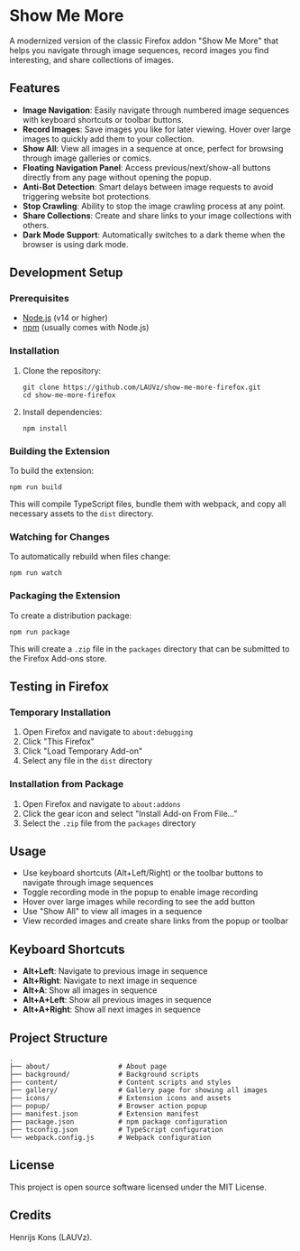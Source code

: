 # Show Me More

A modernized version of the classic Firefox addon "Show Me More" that helps you navigate through image sequences, record images you find interesting, and share collections of images.

## Features

- **Image Navigation**: Easily navigate through numbered image sequences with keyboard shortcuts or toolbar buttons.
- **Record Images**: Save images you like for later viewing. Hover over large images to quickly add them to your collection.
- **Show All**: View all images in a sequence at once, perfect for browsing through image galleries or comics.
- **Floating Navigation Panel**: Access previous/next/show-all buttons directly from any page without opening the popup.
- **Anti-Bot Detection**: Smart delays between image requests to avoid triggering website bot protections.
- **Stop Crawling**: Ability to stop the image crawling process at any point.
- **Share Collections**: Create and share links to your image collections with others.
- **Dark Mode Support**: Automatically switches to a dark theme when the browser is using dark mode.

## Development Setup

### Prerequisites

- [Node.js](https://nodejs.org/) (v14 or higher)
- [npm](https://www.npmjs.com/) (usually comes with Node.js)

### Installation

1. Clone the repository:
   ```
   git clone https://github.com/LAUVz/show-me-more-firefox.git
   cd show-me-more-firefox
   ```

2. Install dependencies:
   ```
   npm install
   ```

### Building the Extension

To build the extension:

```
npm run build
```

This will compile TypeScript files, bundle them with webpack, and copy all necessary assets to the `dist` directory.

### Watching for Changes

To automatically rebuild when files change:

```
npm run watch
```

### Packaging the Extension

To create a distribution package:

```
npm run package
```

This will create a `.zip` file in the `packages` directory that can be submitted to the Firefox Add-ons store.

## Testing in Firefox

### Temporary Installation

1. Open Firefox and navigate to `about:debugging`
2. Click "This Firefox"
3. Click "Load Temporary Add-on"
4. Select any file in the `dist` directory

### Installation from Package

1. Open Firefox and navigate to `about:addons`
2. Click the gear icon and select "Install Add-on From File..."
3. Select the `.zip` file from the `packages` directory

## Usage

- Use keyboard shortcuts (Alt+Left/Right) or the toolbar buttons to navigate through image sequences
- Toggle recording mode in the popup to enable image recording
- Hover over large images while recording to see the add button
- Use "Show All" to view all images in a sequence
- View recorded images and create share links from the popup or toolbar

## Keyboard Shortcuts

- **Alt+Left**: Navigate to previous image in sequence
- **Alt+Right**: Navigate to next image in sequence
- **Alt+A**: Show all images in sequence
- **Alt+A+Left**: Show all previous images in sequence
- **Alt+A+Right**: Show all next images in sequence

## Project Structure

```
.
├── about/                 # About page
├── background/            # Background scripts
├── content/               # Content scripts and styles
├── gallery/               # Gallery page for showing all images
├── icons/                 # Extension icons and assets
├── popup/                 # Browser action popup
├── manifest.json          # Extension manifest
├── package.json           # npm package configuration
├── tsconfig.json          # TypeScript configuration
└── webpack.config.js      # Webpack configuration
```

## License

This project is open source software licensed under the MIT License.

## Credits

Henrijs Kons (LAUVz).
